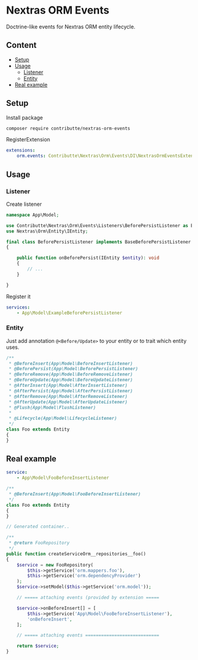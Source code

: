 # Nextras ORM Events

Doctrine-like events for Nextras ORM entity lifecycle.

## Content

- [Setup](#setup)
- [Usage](#usage)
  - [Listener](#listener)
  - [Entity](#entity)
- [Real example](#real-example)

## Setup

Install package

```bash
composer require contributte/nextras-orm-events
```

RegisterExtension

```yaml
extensions:
    orm.events: Contributte\Nextras\Orm\Events\DI\NextrasOrmEventsExtension
```

## Usage

### Listener

Create listener

```php
namespace App\Model;

use Contributte\Nextras\Orm\Events\Listeners\BeforePersistListener as BaseBeforePersistListener;
use Nextras\Orm\Entity\IEntity;

final class BeforePersistListener implements BaseBeforePersistListener
{

    public function onBeforePersist(IEntity $entity): void
    {
        // ...
    }

}
```

Register it

```yaml
services:
    - App\Model\ExampleBeforePersistListener
```

### Entity

Just add annotation `@<Before/Update>` to your entity or to trait which entity uses.

```php
/**
 * @BeforeInsert(App\Model\BeforeInsertListener)
 * @BeforePersist(App\Model\BeforePersistListener)
 * @BeforeRemove(App\Model\BeforeRemoveListener)
 * @BeforeUpdate(App\Model\BeforeUpdateListener)
 * @AfterInsert(App\Model\AfterInsertListener)
 * @AfterPersist(App\Model\AfterPersistListener)
 * @AfterRemove(App\Model\AfterRemoveListener)
 * @AfterUpdate(App\Model\AfterUpdateListener)
 * @Flush(App\Model\FlushListener)
 *
 * @Lifecycle(App\Model\LifecycleListener)
 */
class Foo extends Entity
{
}
```

## Real example

```yaml
service:
    - App\Model\FooBeforeInsertListener
```

```php
/**
 * @BeforeInsert(App\Model\FooBeforeInsertListener)
 */
class Foo extends Entity
{
}
```

```php
// Generated container..

/**
 * @return FooRepository
 */
public function createServiceOrm__repositories__foo()
{
    $service = new FooRepository(
        $this->getService('orm.mappers.foo'),
        $this->getService('orm.dependencyProvider')
    );
    $service->setModel($this->getService('orm.model'));

    // ===== attaching events (provided by extension =====

    $service->onBeforeInsert[] = [
        $this->getService('App\Model\FooBeforeInsertListener'),
        'onBeforeInsert',
    ];

    // ===== attaching events ============================

    return $service;
}
```
